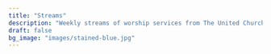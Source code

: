 ```yaml
---
title: "Streams"
description: "Weekly streams of worship services from The United Church"
draft: false
bg_image: "images/stained-blue.jpg"
---
```

